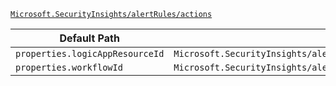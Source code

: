 [`Microsoft.SecurityInsights/alertRules/actions`](https://docs.microsoft.com/en-us/azure/templates/microsoft.securityinsights/alertrules/actions)

| Default Path | Alias |
|---|---|
| `properties.logicAppResourceId` | `Microsoft.SecurityInsights/alertRules/actions/logicAppResourceId` |
| `properties.workflowId` | `Microsoft.SecurityInsights/alertRules/actions/workflowId` |

